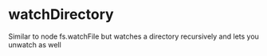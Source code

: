 watchDirectory
==============

Similar to node fs.watchFile but watches a directory recursively and lets you unwatch as well
